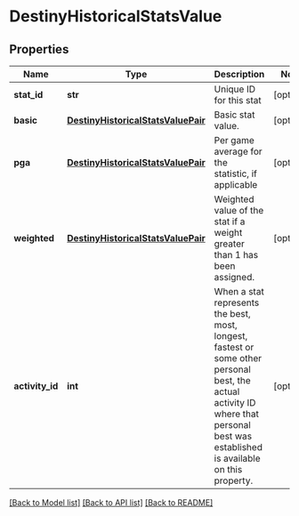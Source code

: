# DestinyHistoricalStatsValue

## Properties
Name | Type | Description | Notes
------------ | ------------- | ------------- | -------------
**stat_id** | **str** | Unique ID for this stat | [optional] 
**basic** | [**DestinyHistoricalStatsValuePair**](DestinyHistoricalStatsValuePair.md) | Basic stat value. | [optional] 
**pga** | [**DestinyHistoricalStatsValuePair**](DestinyHistoricalStatsValuePair.md) | Per game average for the statistic, if applicable | [optional] 
**weighted** | [**DestinyHistoricalStatsValuePair**](DestinyHistoricalStatsValuePair.md) | Weighted value of the stat if a weight greater than 1 has been assigned. | [optional] 
**activity_id** | **int** | When a stat represents the best, most, longest, fastest or some other personal best, the actual activity ID where that personal best was established is available on this property. | [optional] 

[[Back to Model list]](../README.md#documentation-for-models) [[Back to API list]](../README.md#documentation-for-api-endpoints) [[Back to README]](../README.md)


